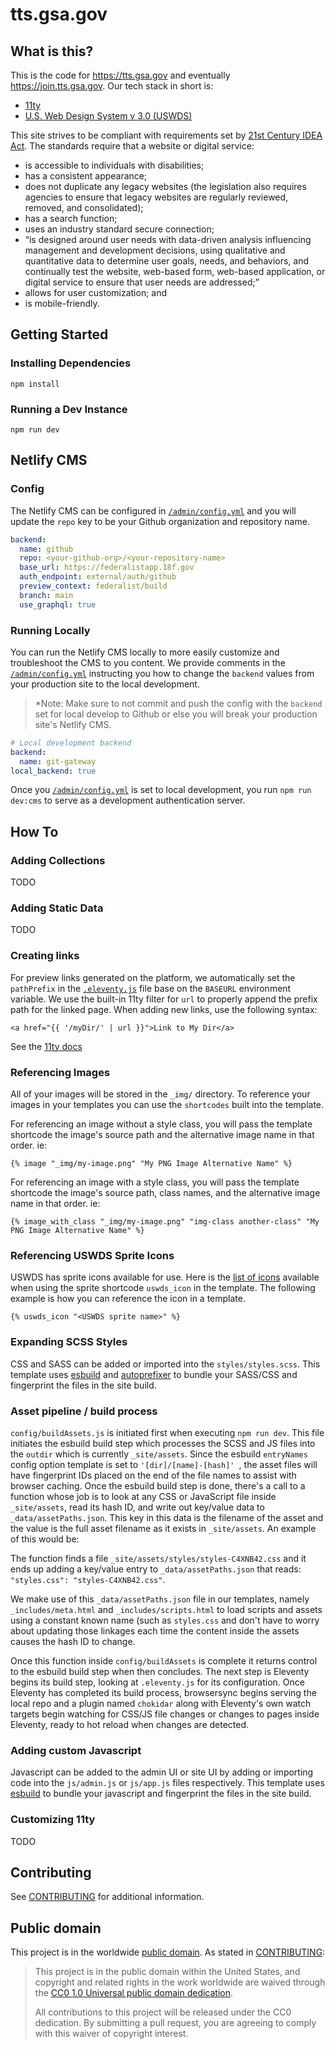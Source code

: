 # tts.gsa.gov

## What is this?

This is the code for https://tts.gsa.gov and eventually https://join.tts.gsa.gov. Our tech stack in short is:

- [11ty](https://www.11ty.dev/)
- [U.S. Web Design System v 3.0 (USWDS)](https://designsystem.digital.gov/)

This site strives to be compliant with requirements set by [21st Century IDEA Act](https://www.meritalk.com/articles/senate-passes-idea-act/). The standards require that a website or digital service:

- is accessible to individuals with disabilities;
- has a consistent appearance;
- does not duplicate any legacy websites (the legislation also requires agencies to ensure that legacy websites are regularly reviewed, removed, and consolidated);
- has a search function;
- uses an industry standard secure connection;
- “is designed around user needs with data-driven analysis influencing management and development decisions, using qualitative and quantitative data to determine user goals, needs, and behaviors, and continually test the website, web-based form, web-based application, or digital service to ensure that user needs are addressed;”
- allows for user customization; and
- is mobile-friendly.

## Getting Started

### Installing Dependencies

`npm install`

### Running a Dev Instance

`npm run dev`

## Netlify CMS


### Config

The Netlify CMS can be configured in [`/admin/config.yml`](./admin/config.yml) and you will update the
`repo` key to be your Github organization and repository name.

```yml
backend:
  name: github
  repo: <your-github-org>/<your-repository-name>
  base_url: https://federalistapp.18f.gov
  auth_endpoint: external/auth/github
  preview_context: federalist/build
  branch: main
  use_graphql: true
```

### Running Locally

You can run the Netlify CMS locally to more easily customize and troubleshoot the CMS to you content.
We provide comments in the [`/admin/config.yml`](./admin/config.yml) instructing you how to change the `backend` values from your production site to the local development.

> *Note: Make sure to not commit and push the config with the `backend` set for local develop to Github or
else you will break your production site's Netlify CMS.

```yml
# Local development backend
backend:
  name: git-gateway
local_backend: true
```

Once you [`/admin/config.yml`](./admin/config.yml) is set to local development, you run `npm run dev:cms` to
serve as a development authentication server.

## How To

### Adding Collections

TODO

### Adding Static Data

TODO

### Creating links

For preview links generated on the platform, we automatically set the `pathPrefix` in the [`.eleventy.js`](/.eleventy.js) file base on the `BASEURL` environment variable. We use the built-in 11ty filter for `url` to properly append the prefix path for the linked page.  When adding new links, use the following syntax:

```liquid
<a href="{{ '/myDir/' | url }}">Link to My Dir</a>
```

See the [11ty docs](https://www.11ty.dev/docs/filters/url/)

### Referencing Images

All of your images will be stored in the `_img/` directory. To reference your images in your templates you can use the `shortcodes` built into the template.

For referencing an image without a style class, you will pass the template shortcode the image's source path and the alternative image name in that order. ie:

```
{% image "_img/my-image.png" "My PNG Image Alternative Name" %}
```

For referencing an image with a style class, you will pass the template shortcode the image's source path, class names, and the alternative image name in that order. ie:

```
{% image_with_class "_img/my-image.png" "img-class another-class" "My PNG Image Alternative Name" %}
```

### Referencing USWDS Sprite Icons

USWDS has sprite icons available for use. Here is the [list of icons](https://designsystem.digital.gov/components/icon/) available when using the sprite shortcode `uswds_icon` in the template. The following example is how you can reference the icon in a template.

```
{% uswds_icon "<USWDS sprite name>" %}
```

### Expanding SCSS Styles

CSS and SASS can be added or imported into the `styles/styles.scss`. This template uses [esbuild](https://esbuild.github.io/) and [autoprefixer](https://github.com/postcss/autoprefixer) to bundle your SASS/CSS and fingerprint the files in the site build.

### Asset pipeline / build process

`config/buildAssets.js` is initiated first when executing `npm run dev`. This file initiates the esbuild build step which processes the SCSS and JS files into the `outdir` which is currently `_site/assets`. Since the esbuild `entryNames` config option template is set to `'[dir]/[name]-[hash]'
`, the asset files will have fingerprint IDs placed on the end of the file names to assist with browser caching. Once the esbuild build step is done, there's a call to a function whose job is to look at any CSS or JavaScript file inside `_site/assets`, read its hash ID, and write out key/value data to `_data/assetPaths.json`. This key in this data is the filename of the asset and the value is the full asset filename as it exists in `_site/assets`. An example of this would be:

The function finds a file `_site/assets/styles/styles-C4XNB42.css` and it ends up adding a key/value entry to `_data/assetPaths.json` that reads: `"styles.css": "styles-C4XNB42.css"`.

We make use of this `_data/assetPaths.json` file in our templates, namely `_includes/meta.html` and `_includes/scripts.html` to load scripts and assets using a constant known name (such as `styles.css` and don't have to worry about updating those linkages each time the content inside the assets causes the hash ID to change. 

Once this function inside `config/buildAssets` is complete it returns control to the esbuild build step when then concludes. The next step is Eleventy begins its build step, looking at `.eleventy.js` for its configuration. Once Eleventy has completed its build process, browsersync begins serving the local repo and a plugin named `chokidar` along with Eleventy's own watch targets begin watching for CSS/JS file changes or changes to pages inside Eleventy, ready to hot reload when changes are detected.

### Adding custom Javascript

Javascript can be added to the admin UI or site UI by adding or importing code into the `js/admin.js` or `js/app.js` files respectively. This template uses [esbuild](https://esbuild.github.io/) to bundle your javascript and fingerprint the files in the site build.

### Customizing 11ty

TODO

## Contributing

See [CONTRIBUTING](CONTRIBUTING.md) for additional information.

## Public domain

This project is in the worldwide [public domain](LICENSE.md). As stated in [CONTRIBUTING](CONTRIBUTING.md):

> This project is in the public domain within the United States, and copyright and related rights in the work worldwide are waived through the [CC0 1.0 Universal public domain dedication](https://creativecommons.org/publicdomain/zero/1.0/).
>
> All contributions to this project will be released under the CC0 dedication. By submitting a pull request, you are agreeing to comply with this waiver of copyright interest.
